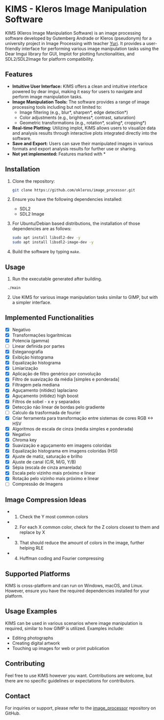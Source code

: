 # KIMS - Kleros Image Manipulation Software

KIMS (Kleros Image Manipulation Software) is an image processing software developed by Gutemberg Andrade or Kleros (pseudonym) for a university project in Image Processing with teacher [Yuri](https://lia.ufc.br/~yuri). It provides a user-friendly interface for performing various image manipulation tasks using the Dear Imgui library for GUI, Implot for plotting functionalities, and SDL2/SDL2Image for platform compatibility.

## Features

- **Intuitive User Interface:** KIMS offers a clean and intuitive interface powered by dear imgui, making it easy for users to navigate and perform image manipulation tasks.
- **Image Manipulation Tools:** The software provides a range of image processing tools including but not limited to:
  - Image filtering (e.g., blur*, sharpen*, edge detection*)
  - Color adjustments (e.g., brightness*, contrast, saturation)
  - Geometric transformations (e.g., rotation*, scaling*, cropping*)
- **Real-time Plotting:** Utilizing implot, KIMS allows users to visualize data and analysis results through interactive plots integrated directly into the software.
- **Save and Export:** Users can save their manipulated images in various formats and export analysis results for further use or sharing.
- **Not yet implemented:** Features marked with *

## Installation

1. Clone the repository:

   ```bash
   git clone https://github.com/okleros/image_processor.git
   ```

2. Ensure you have the following dependencies installed:
   - SDL2
   - SDL2 Image

3. For Ubuntu/Debian based distributions, the installation of those dependencies are as follows:
  
   ```bash
   sudo apt install libsdl2-dev -y
   sudo apt install libsdl2-image-dev -y
   ```

4. Build the software by typing `make`.

## Usage

1. Run the executable generated after building.
  ```bash
   ./main
   ```
2. Use KIMS for various image manipulation tasks similar to GIMP, but with a simpler interface.

## Implemented Functionalities

- [x] Negativo
- [x] Transformações logarítmicas
- [x] Potencia (gamma)
- [ ] Linear definida por partes
- [x] Esteganografia
- [x] Exibição histograma
- [x] Equalização histograma
- [x] Limiarização
- [x] Aplicação de filtro genérico por convolução
- [x] Filtro de suavização da média [simples e ponderada]
- [x] Filtragem pela mediana
- [x] Aguçamento (nitidez) laplaciano
- [x] Aguçamento (nitidez) high boost
- [x] Filtros de sobel - x e y separados
- [x] Detecção não linear de bordas pelo gradiente
- [ ] Calculo da trasformada de fourier
- [x] Criar ferramenta para transformação entre sistemas de cores RGB <-> HSV
- [x] Algoritmos de escala de cinza (média simples e ponderada)
- [x] Negativo
- [x] Chroma key
- [x] Suavização e aguçamento em imagens coloridas
- [x] Equalização histograma em imagens coloridas (HSI)
- [x] Ajuste de matiz, saturação e brilho
- [x] Ajuste de canal (C/R, M/G, Y/B)
- [x] Sépia (escala de cinza amarelada)
- [x] Escala pelo vizinho mais próximo e linear
- [x] Rotação pelo vizinho mais próximo e linear
- [ ] Compressão de Imagens

## Image Compression Ideas
- 1. Check the Y most common colors
- 2. For each X common color, check for the Z colors closest to them and replace by X
- 3. That should reduce the amount of colors in the image, further helping RLE 
- 4. Huffman coding and Fourier compressing

## Supported Platforms

KIMS is cross-platform and can run on Windows, macOS, and Linux. However, ensure you have the required dependencies installed for your platform.

## Usage Examples

KIMS can be used in various scenarios where image manipulation is required, similar to how GIMP is utilized. Examples include:
- Editing photographs
- Creating digital artwork
- Touching up images for web or print publication

## Contributing

Feel free to use KIMS however you want. Contributions are welcome, but there are no specific guidelines or expectations for contributors.

## Contact

For inquiries or support, please refer to the [image_processor](https://github.com/okleros/image_processor) repository on GitHub.
